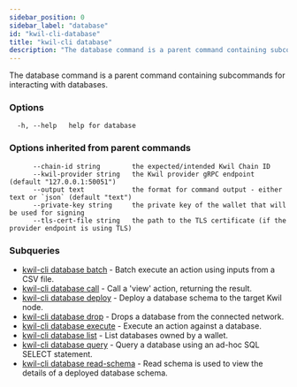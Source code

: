 ```yaml
---
sidebar_position: 0
sidebar_label: "database"
id: "kwil-cli-database"
title: "kwil-cli database"
description: "The database command is a parent command containing subcommands for interacting with databases."
---
```


The database command is a parent command containing subcommands for interacting with databases.

### Options

```
  -h, --help   help for database
```

### Options inherited from parent commands

```
      --chain-id string        the expected/intended Kwil Chain ID
      --kwil-provider string   the Kwil provider gRPC endpoint (default "127.0.0.1:50051")
      --output text            the format for command output - either text or `json` (default "text")
      --private-key string     the private key of the wallet that will be used for signing
      --tls-cert-file string   the path to the TLS certificate (if the provider endpoint is using TLS)
```

### Subqueries

* [kwil-cli database batch](./batch)	 - Batch execute an action using inputs from a CSV file.
* [kwil-cli database call](./call)	 - Call a 'view' action, returning the result.
* [kwil-cli database deploy](./deploy)	 - Deploy a database schema to the target Kwil node.
* [kwil-cli database drop](./drop)	 - Drops a database from the connected network.
* [kwil-cli database execute](./execute)	 - Execute an action against a database.
* [kwil-cli database list](./list)	 - List databases owned by a wallet.
* [kwil-cli database query](./query)	 - Query a database using an ad-hoc SQL SELECT statement.
* [kwil-cli database read-schema](./read-schema)	 - Read schema is used to view the details of a deployed database schema.

